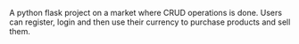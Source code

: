 A python flask project on a market where CRUD operations is done. Users can register, login and then use their currency to purchase products and sell them. 
